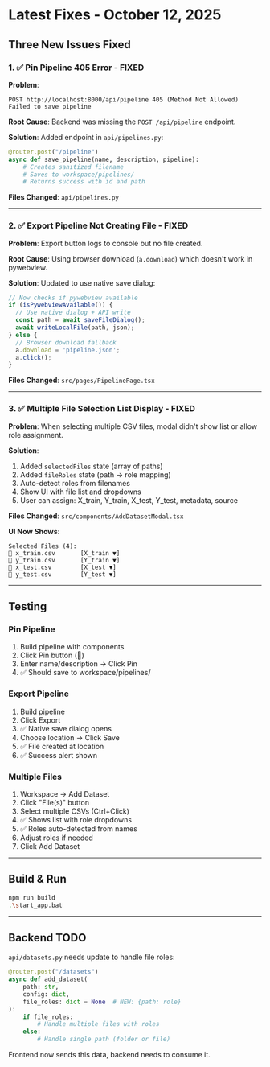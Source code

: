 # Latest Fixes - October 12, 2025

## Three New Issues Fixed

### 1. ✅ Pin Pipeline 405 Error - FIXED

**Problem**:
```
POST http://localhost:8000/api/pipeline 405 (Method Not Allowed)
Failed to save pipeline
```

**Root Cause**: Backend was missing the `POST /api/pipeline` endpoint.

**Solution**: Added endpoint in `api/pipelines.py`:
```python
@router.post("/pipeline")
async def save_pipeline(name, description, pipeline):
    # Creates sanitized filename
    # Saves to workspace/pipelines/
    # Returns success with id and path
```

**Files Changed**: `api/pipelines.py`

---

### 2. ✅ Export Pipeline Not Creating File - FIXED

**Problem**: Export button logs to console but no file created.

**Root Cause**: Using browser download (`a.download`) which doesn't work in pywebview.

**Solution**: Updated to use native save dialog:
```typescript
// Now checks if pywebview available
if (isPywebviewAvailable()) {
  // Use native dialog + API write
  const path = await saveFileDialog();
  await writeLocalFile(path, json);
} else {
  // Browser download fallback
  a.download = 'pipeline.json';
  a.click();
}
```

**Files Changed**: `src/pages/PipelinePage.tsx`

---

### 3. ✅ Multiple File Selection List Display - FIXED

**Problem**: When selecting multiple CSV files, modal didn't show list or allow role assignment.

**Solution**:
1. Added `selectedFiles` state (array of paths)
2. Added `fileRoles` state (path → role mapping)
3. Auto-detect roles from filenames
4. Show UI with file list and dropdowns
5. User can assign: X_train, Y_train, X_test, Y_test, metadata, source

**Files Changed**: `src/components/AddDatasetModal.tsx`

**UI Now Shows**:
```
Selected Files (4):
📄 x_train.csv       [X_train ▼]
📄 y_train.csv       [Y_train ▼]
📄 x_test.csv        [X_test ▼]
📄 y_test.csv        [Y_test ▼]
```

---

## Testing

### Pin Pipeline
1. Build pipeline with components
2. Click Pin button (📌)
3. Enter name/description → Click Pin
4. ✅ Should save to workspace/pipelines/

### Export Pipeline
1. Build pipeline
2. Click Export
3. ✅ Native save dialog opens
4. Choose location → Click Save
5. ✅ File created at location
6. ✅ Success alert shown

### Multiple Files
1. Workspace → Add Dataset
2. Click "File(s)" button
3. Select multiple CSVs (Ctrl+Click)
4. ✅ Shows list with role dropdowns
5. ✅ Roles auto-detected from names
6. Adjust roles if needed
7. Click Add Dataset

---

## Build & Run

```bash
npm run build
.\start_app.bat
```

---

## Backend TODO

`api/datasets.py` needs update to handle file roles:
```python
@router.post("/datasets")
async def add_dataset(
    path: str,
    config: dict,
    file_roles: dict = None  # NEW: {path: role}
):
    if file_roles:
        # Handle multiple files with roles
    else:
        # Handle single path (folder or file)
```

Frontend now sends this data, backend needs to consume it.
